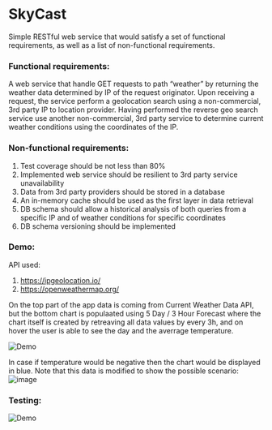 # SkyCast

Simple RESTful web service that would satisfy a set of functional requirements, as well as a list of non-functional requirements. 

### Functional requirements:

A web service that handle GET requests to path “weather” by returning the weather data determined by IP of the request originator.
Upon receiving a request, the service perform a geolocation search using a non-commercial, 3rd party IP to location provider.
Having performed the reverse geo search service use another non-commercial, 3rd party service to determine current weather conditions using the coordinates of the IP.

### Non-functional requirements:

1. Test coverage should be not less than 80%
2. Implemented web service should be resilient to 3rd party service unavailability
3. Data from 3rd party providers should be stored in a database
4. An in-memory cache should be used as the first layer in data retrieval
5. DB schema should allow a historical analysis of both queries from a specific IP and of weather
conditions for specific coordinates
6. DB schema versioning should be implemented

### Demo:

API used:
1. https://ipgeolocation.io/
2. https://openweathermap.org/

On the top part of the app data is coming from Current Weather Data API, but the bottom chart is populaated using 5 Day / 3 Hour Forecast where the chart itself is created by retreaving all data values by every 3h, and on hover the user is able to see the day and the averrage temperature. 

![Demo](https://media3.giphy.com/media/v1.Y2lkPTc5MGI3NjExMmRiYWI0YjUyZDBjODM3OWU1Zjk5ZTI0OTBmYmU3NWI3Njk3NTJhMyZlcD12MV9pbnRlcm5hbF9naWZzX2dpZklkJmN0PWc/Kmv0dtrk42zoAs2wYy/giphy.gif)

In case if temperature would be negative then the chart would be displayed in blue.
Note that this data is modified to show the possible scenario:
![image](https://github.com/ZaneZJ/SkyCast/assets/76492358/7c0b7584-e3e3-4b4e-84de-e3f83969e1ab)

### Testing:

![Demo](https://media2.giphy.com/media/v1.Y2lkPTc5MGI3NjExYWMwYzYwOWFhZGZlMmY2YTA0Y2Y5MTBlYzJhZmRjMmQ2NTU2MmRmZSZlcD12MV9pbnRlcm5hbF9naWZzX2dpZklkJmN0PWc/x2Vn82qJmdbbO7uOJI/giphy.gif)
